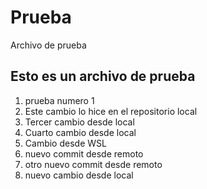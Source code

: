 # Prueba
Archivo de prueba
## Esto es un archivo de prueba
1. prueba numero 1
2. Este cambio lo hice en el repositorio local
3. Tercer cambio desde local
4. Cuarto cambio desde local
5. Cambio desde WSL
6. nuevo commit desde remoto
7. otro nuevo commit desde remoto
8. nuevo cambio desde local
